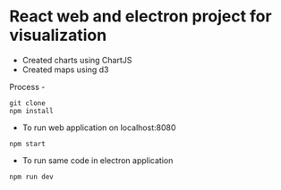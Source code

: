 # React web and electron project for visualization

- Created charts using ChartJS
- Created maps using d3

Process -
```
git clone
npm install
```

 - To run web application on localhost:8080
```
npm start
```

 - To run same code in electron application
```
npm run dev
```
